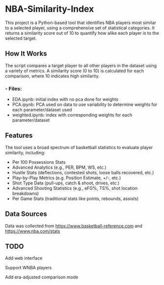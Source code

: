 # NBA-Similarity-Index

This project is a Python-based tool that identifies NBA players most similar to a selected player, using a comprehensive set of statistical categories. It returns a similarity score out of 10 to quantify how alike each player is to the selected target.

## How It Works
The script compares a target player to all other players in the dataset using a variety of metrics. A similarity score (0 to 10) is calculated for each comparison, where 10 indicates high similarity.

### - Files:
- EDA.ipynb: initial index with no pca done for weights
- PCA.ipynb: PCA used on data to use variability to determine weights for each parameter/dataset used
- weighted.ipynb: index with corresponding weights for each parameter/dataset

## Features
The tool uses a broad spectrum of basketball statistics to evaluate player similarity, including:

- Per 100 Possessions Stats
- Advanced Analytics (e.g., PER, BPM, WS, etc.)
- Hustle Stats (deflections, contested shots, loose balls recovered, etc.)
- Play-by-Play Metrics (e.g. Position Estimate, +/-, etc.)
- Shot Type Data (pull-ups, catch & shoot, drives, etc.)
- Advanced Shooting Statistics (e.g., eFG%, TS%, shot location breakdowns)
- Per Game Stats (traditional stats like points, rebounds, assists)

## Data Sources
Data was collected from https://www.basketball-reference.com and https://www.nba.com/stats

## TODO
Add web interface

Support WNBA players

Add era-adjusted comparison mode
